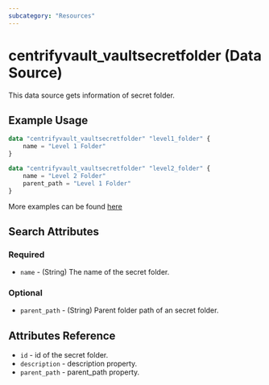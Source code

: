 ```yaml
---
subcategory: "Resources"
---
```


# centrifyvault_vaultsecretfolder (Data Source)

This data source gets information of secret folder.

## Example Usage

```terraform
data "centrifyvault_vaultsecretfolder" "level1_folder" {
    name = "Level 1 Folder"
}

data "centrifyvault_vaultsecretfolder" "level2_folder" {
    name = "Level 2 Folder"
    parent_path = "Level 1 Folder"
}
```

More examples can be found [here](https://github.com/marcozj/terraform-provider-centrifyvault/tree/main/examples/centrifyvault_vaultsecret)

## Search Attributes

### Required

- `name` - (String) The name of the secret folder.

### Optional

- `parent_path` - (String) Parent folder path of an secret folder.

## Attributes Reference

- `id` - id of the secret folder.
- `description` - description property.
- `parent_path` - parent_path property.
